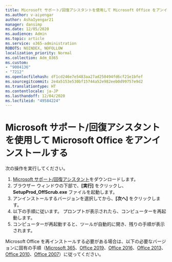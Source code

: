 ```yaml
---
title: Microsoft サポート/回復アシスタントを使用して Microsoft Office をアンインストールする
ms.author: v-aiyengar
author: AshaIyengar21
manager: dansimp
ms.date: 12/05/2020
ms.audience: Admin
ms.topic: article
ms.service: o365-administration
ROBOTS: NOINDEX, NOFOLLOW
localization_priority: Normal
ms.collection: Adm_O365
ms.custom:
- "9004136"
- "7212"
ms.openlocfilehash: df1cd246e7e5483aa27ad250494fd6cf21e1bfef
ms.sourcegitcommit: 2e4a5153e530bf15744a52e982eeb0d99757e9d2
ms.translationtype: HT
ms.contentlocale: ja-JP
ms.lasthandoff: 12/04/2020
ms.locfileid: "49584224"
---
```

# <a name="use-microsoft-support-and-recovery-assistant-to-uninstall-microsoft-office"></a>Microsoft サポート/回復アシスタントを使用して Microsoft Office をアンインストールする

次の操作を実行してください。

1. [Microsoft サポート/回復アシスタント](https://go.microsoft.com/fwlink/?linkid=2139122)をダウンロードします。
1. ブラウザー ウィンドウの下部で、**[実行]** をクリックし、**SetupProd_OffScrub.exe** ファイルを起動します。
1. アンインストールするバージョンを選択してから、**[次へ]** をクリックします。
1. 以下の手順に従います。 プロンプトが表示されたら、コンピューターを再起動します。
1. コンピューターが再起動すると、ツールが自動的に開き、残りの手順が表示されます。

Microsoft Office を再インストールする必要がある場合は、以下の必要なバージョンに固有の手順（[Microsoft 365](https://go.microsoft.com/fwlink/?linkid=2138843)、[Office 2019](https://go.microsoft.com/fwlink/?linkid=2138843)、[Office 2016](https://go.microsoft.com/fwlink/?linkid=2138919)、[Office 2013](https://go.microsoft.com/fwlink/?linkid=2138919)、[Office 2010](https://go.microsoft.com/fwlink/?linkid=2139237)、[Office 2007](https://go.microsoft.com/fwlink/?linkid=2138644)）に従ってください。